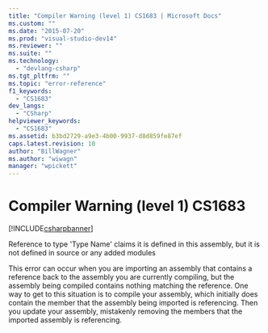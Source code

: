 ```yaml
---
title: "Compiler Warning (level 1) CS1683 | Microsoft Docs"
ms.custom: ""
ms.date: "2015-07-20"
ms.prod: "visual-studio-dev14"
ms.reviewer: ""
ms.suite: ""
ms.technology: 
  - "devlang-csharp"
ms.tgt_pltfrm: ""
ms.topic: "error-reference"
f1_keywords: 
  - "CS1683"
dev_langs: 
  - "CSharp"
helpviewer_keywords: 
  - "CS1683"
ms.assetid: b3bd2729-a9e3-4b00-9937-d8d859fe87ef
caps.latest.revision: 10
author: "BillWagner"
ms.author: "wiwagn"
manager: "wpickett"
---
```

# Compiler Warning (level 1) CS1683
[!INCLUDE[csharpbanner](../../../includes/csharpbanner.md)]

Reference to type 'Type Name' claims it is defined in this assembly, but it is not defined in source or any added modules  
  
 This error can occur when you are importing an assembly that contains a reference back to the assembly you are currently compiling, but the assembly being compiled contains nothing matching the reference. One way to get to this situation is to compile your assembly, which initially does contain the member that the assembly being imported is referencing. Then you update your assembly, mistakenly removing the members that the imported assembly is referencing.